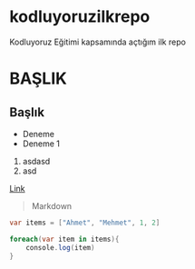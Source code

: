 # kodluyoruzilkrepo
Kodluyoruz Eğitimi kapsamında açtığım ilk repo

# BAŞLIK

## Başlık

- Deneme
- Deneme 1

1. asdasd
2. asd

[Link](https://www.google.com)

> Markdown

```c#
var items = ["Ahmet", "Mehmet", 1, 2]

foreach(var item in items){
    console.log(item)
}
```
